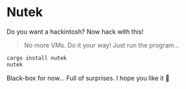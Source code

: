 # Nutek

Do you want a hackintosh? Now hack with this!

> No more VMs. Do it your way! Just run the program...

```bash
cargo install nutek
nutek
```

Black-box for now... Full of surprises. I hope you like it 🐯